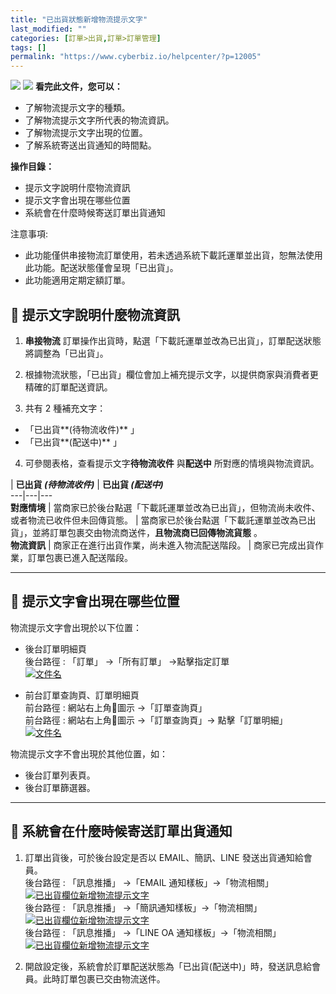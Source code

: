 ```yaml
---
title: "已出貨狀態新增物流提示文字"
last_modified: ""
categories: [訂單>出貨,訂單>訂單管理]
tags: []
permalink: "https://www.cyberbiz.io/helpcenter/?p=12005"
---
```


![](https://www.cyberbiz.io/helpcenter/wp-content/uploads/一般版3.png)
![](https://www.cyberbiz.io/helpcenter/wp-content/uploads/PLUS版3.png)
**看完此文件，您可以：**  

* 了解物流提示文字的種類。
* 了解物流提示文字所代表的物流資訊。
* 了解物流提示文字出現的位置。
* 了解系統寄送出貨通知的時間點。

**操作目錄：**

* 提示文字說明什麼物流資訊
* 提示文字會出現在哪些位置
* 系統會在什麼時候寄送訂單出貨通知

注意事項:  

* 此功能僅供串接物流訂單使用，若未透過系統下載託運單並出貨，恕無法使用此功能。配送狀態僅會呈現「已出貨」。
* 此功能適用定期定額訂單。

## 📌 提示文字說明什麼物流資訊



1. **串接物流** 訂單操作出貨時，點選「下載託運單並改為已出貨」，訂單配送狀態將調整為「已出貨」。 


2. 根據物流狀態，「已出貨」欄位會加上補充提示文字，以提供商家與消費者更精確的訂單配送資訊。


3. 共有 2 種補充文字： 
* 「已出貨**(待物流收件)** 」
* 「已出貨**(配送中)** 」


4. 可參閱表格，查看提示文字**待物流收件** 與**配送中** 所對應的情境與物流資訊。  

| **已出貨 _(待物流收件)_** | **已出貨 _(配送中)_**  
---|---|---  
**對應情境** | 當商家已於後台點選「下載託運單並改為已出貨」，但物流尚未收件、或者物流已收件但未回傳貨態。 | 當商家已於後台點選「下載託運單並改為已出貨」，並將訂單包裹交由物流商送件，**且物流商已回傳物流貨態** 。  
**物流資訊** | 商家正在進行出貨作業，尚未進入物流配送階段。 | 商家已完成出貨作業，訂單包裹已進入配送階段。  

* * *

## 📌 提示文字會出現在哪些位置


物流提示文字會出現於以下位置：

* 後台訂單明細頁  
後台路徑 :  「訂單」 →「所有訂單」 →點擊指定訂單  
[![文件名](https://www.cyberbiz.io/support/wp-content/uploads/已出貨欄位新增物流提示文字02.png)](https://www.cyberbiz.io/support/wp-content/uploads/已出貨欄位新增物流提示文字02.png)

* 前台訂單查詢頁、訂單明細頁  
前台路徑 :  網站右上角👤圖示 →「訂單查詢頁」  
前台路徑 :  網站右上角👤圖示 →「訂單查詢頁」→ 點擊「訂單明細」  
[![文件名](https://www.cyberbiz.io/support/wp-content/uploads/已出貨欄位新增物流提示文字01.png)](https://www.cyberbiz.io/support/wp-content/uploads/已出貨欄位新增物流提示文字01.png)


物流提示文字不會出現於其他位置，如：

* 後台訂單列表頁。
* 後台訂單篩選器。

* * *

## 📌 系統會在什麼時候寄送訂單出貨通知



1. 訂單出貨後，可於後台設定是否以 EMAIL、簡訊、LINE 發送出貨通知給會員。  
後台路徑 :  「訊息推播」 →「EMAIL 通知樣板」→「物流相關」  
[![已出貨欄位新增物流提示文字](https://www.cyberbiz.io/support/wp-content/uploads/已出貨欄位新增物流提示文字04.png)](https://www.cyberbiz.io/support/wp-content/uploads/已出貨欄位新增物流提示文字04.png)  
後台路徑 :  「訊息推播」 →「簡訊通知樣板」→「物流相關」  
[![已出貨欄位新增物流提示文字](https://www.cyberbiz.io/support/wp-content/uploads/已出貨欄位新增物流提示文字05.png)](https://www.cyberbiz.io/support/wp-content/uploads/已出貨欄位新增物流提示文字05.png)  
後台路徑 :  「訊息推播」 →「LINE OA 通知樣板」→「物流相關」  
[![已出貨欄位新增物流提示文字](https://www.cyberbiz.io/support/wp-content/uploads/已出貨欄位新增物流提示文字06.png)](https://www.cyberbiz.io/support/wp-content/uploads/已出貨欄位新增物流提示文字06.png)  



2. 開啟設定後，系統會於訂單配送狀態為「已出貨(配送中)」時，發送訊息給會員。此時訂單包裹已交由物流送件。 

